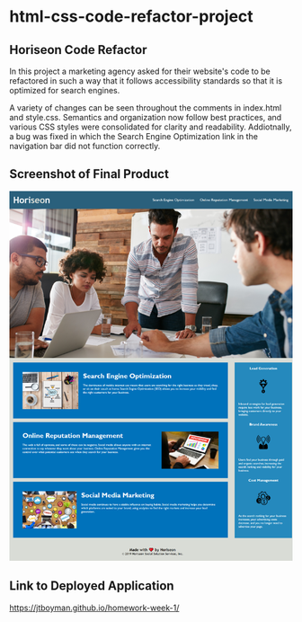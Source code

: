 # html-css-code-refactor-project

## Horiseon Code Refactor

In this project a marketing agency asked for their website's code to be refactored in such a way that it follows accessibility standards so that it is optimized for search engines.

A variety of changes can be seen throughout the comments in index.html and style.css. Semantics and organization now follow best practices, and various CSS styles were consolidated for clarity and readability. Addiotnally, a bug was fixed in which the Search Engine Optimization link in the navigation bar did not function correctly.

## Screenshot of Final Product

![image of finished webpage](./assets/images/final-screenshot.png)

## Link to Deployed Application

https://jtboyman.github.io/homework-week-1/
